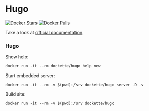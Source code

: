 # Hugo

[![Docker Stars](https://img.shields.io/docker/stars/dockette/hugo.svg?style=flat)](https://hub.docker.com/r/dockette/hugo/)
[![Docker Pulls](https://img.shields.io/docker/pulls/dockette/hugo.svg?style=flat)](https://hub.docker.com/r/dockette/hugo/)

Take a look at [official documentation](https://gohugo.io/overview/introduction/).

### Hugo

Show help:

```
docker run -it --rm dockette/hugo help new
```

Start embedded server: 

```
docker run -it --rm -v $(pwd):/srv dockette/hugo server -D -v
```

Build site:

```
docker run -it --rm -v $(pwd):/srv dockette/hugo
```
